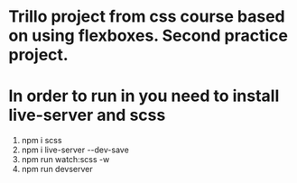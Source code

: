 # Trillo project from css course based on using flexboxes. Second practice project.
# In order to run in you need to install live-server and scss
1. npm i scss
2. npm i live-server --dev-save
3. npm run watch:scss -w
4. npm run devserver



